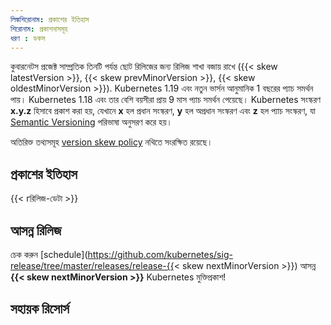 ```yaml
---
লিঙ্কশিরোনাম: প্রকাশের ইতিহাস
শিরোনাম: প্রকাশনাসমূহ
ধরণ : ডকস 
---
```



<!-- overview -->

কুবারনেটস প্রজেক্ট সাম্প্রতিক তিনটি পর্যন্ত ছোট রিলিজের জন্য রিলিজ শাখা বজায় রাখে ({{< skew latestVersion >}}, {{< skew prevMinorVersion >}}, {{< skew oldestMinorVersion >}}). Kubernetes 1.19 এবং নতুন ভার্সন আনুমানিক 1 বছরের প্যাচ সমর্থন পায়। Kubernetes 1.18 এবং তার বেশি বয়সীরা প্রায় 9 মাস প্যাচ সমর্থন পেয়েছে। 
Kubernetes সংস্করণ **x.y.z** হিসাবে প্রকাশ করা হয়,
যেখানে **x** হল প্রধান সংস্করণ, **y** হল অপ্রধান সংস্করণ এবং **z** হল প্যাচ সংস্করণ, যা [Semantic Versioning](https://semver.org/) পরিভাষা অনুসরণ করে হয়। 

অতিরিক্ত তথ্যসমূহ [version skew policy](/releases/version-skew-policy/) নথিতে সংরক্ষিত রয়েছে। 


<!-- body -->

## প্রকাশের ইতিহাস

{{< rরিলিজ-ডেটা >}}

## আসন্ন রিলিজ

চেক করুন [schedule](https://github.com/kubernetes/sig-release/tree/master/releases/release-{{< skew nextMinorVersion >}}) আসন্ন **{{< skew nextMinorVersion >}}** Kubernetes মুক্তিপ্রকাশ!

## সহায়ক রিসোর্স
